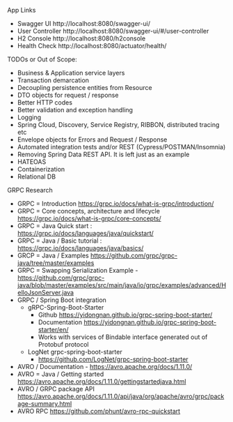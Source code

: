 App Links
* Swagger UI http://localhost:8080/swagger-ui/
* User Controller http://localhost:8080/swagger-ui/#/user-controller
* H2 Console http://localhost:8080/h2console
* Health Check http://localhost:8080/actuator/health/

TODOs or Out of Scope:
 
* Business & Application service layers
* Transaction demarcation
* Decoupling persistence entities from Resource 
* DTO objects for request / response
* Better HTTP codes
* Better validation and exception handling
* Logging
* Spring Cloud, Discovery, Service Registry, RIBBON, distributed tracing etc
* Envelope objects for Errors and Request / Response
* Automated integration tests and/or REST (Cypress/POSTMAN/Insomnia)
* Removing Spring Data REST API. It is left just as an example
* HATEOAS
* Containerization
* Relational DB


GRPC Research
* GRPC = Introduction https://grpc.io/docs/what-is-grpc/introduction/
* GRPC = Core concepts, architecture and lifecycle https://grpc.io/docs/what-is-grpc/core-concepts/ 
* GRPC = Java Quick start : https://grpc.io/docs/languages/java/quickstart/
* GRPC = Java / Basic tutorial : https://grpc.io/docs/languages/java/basics/
* GRCP = Java / Examples https://github.com/grpc/grpc-java/tree/master/examples
* GRPC = Swapping Serialization Example - https://github.com/grpc/grpc-java/blob/master/examples/src/main/java/io/grpc/examples/advanced/HelloJsonServer.java
* GRPC / Spring Boot integration
  * gRPC-Spring-Boot-Starter
    * Github https://yidongnan.github.io/grpc-spring-boot-starter/
    * Documentation https://yidongnan.github.io/grpc-spring-boot-starter/en/
    * Works with services of Bindable interface generated out of Protobuf protocol
  * LogNet grpc-spring-boot-starter
    * https://github.com/LogNet/grpc-spring-boot-starter
* AVRO / Documentation - https://avro.apache.org/docs/1.11.0/
* AVRO = Java / Getting started https://avro.apache.org/docs/1.11.0/gettingstartedjava.html
* AVRO / GRPC package API https://avro.apache.org/docs/1.11.0/api/java/org/apache/avro/grpc/package-summary.html
* AVRO RPC https://github.com/phunt/avro-rpc-quickstart